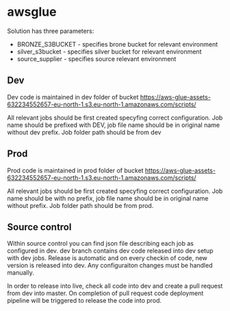 # awsglue

Solution has three parameters:
* BRONZE_S3BUCKET - specifies brone bucket for relevant environment
* silver_s3bucket - specifies silver bucket for relevant environment
* source_supplier - specifies source relevant environment

## Dev

Dev code is maintained in dev folder of bucket https://aws-glue-assets-632234552657-eu-north-1.s3.eu-north-1.amazonaws.com/scripts/

All relevant jobs should be first created specyfing correct configuration.  Job name should be prefixed with DEV, job file name should be in original name without dev prefix.
Job folder path should be from dev

## Prod

Prod code is maintained in prod folder of bucket https://aws-glue-assets-632234552657-eu-north-1.s3.eu-north-1.amazonaws.com/scripts/

All relevant jobs should be first created specyfing correct configuration.  Job name should be with no prefix, job file name should be in original name without prefix.
Job folder path should be from prod.  

## Source control

Within source control you can find json file describing each job as configured in dev.
dev branch contains dev code released into dev setup with dev jobs. Release is automatic and on every checkin of code, new version is released into dev.
Any configuraiton changes must be handled manually.

In order to release into live, check all code into dev and create a pull request from dev into master.  On completion of pull request code deployment pipeline will be triggered to release the code into prod.

